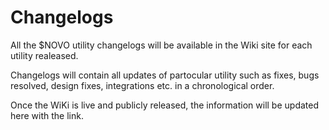 # Changelogs
All the $NOVO utility changelogs will be available in the Wiki site for each utility realeased.

Changelogs will contain all updates of partocular utility such as fixes, bugs resolved, design fixes, integrations etc. in a chronological order.

Once the WiKi is live and publicly released, the information will be updated here with the link.


